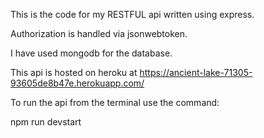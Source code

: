 This is the code for my RESTFUL api written using express.

Authorization is handled via jsonwebtoken.

I have used mongodb for the database.

This api is hosted on heroku at https://ancient-lake-71305-93605de8b47e.herokuapp.com/

To run the api from the terminal use the command:

npm run devstart
